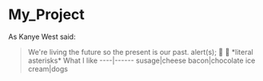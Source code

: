# My_Project
As Kanye West said:

> We're living the future so
> the present is our past.
alert(s);
:dog:
:gun:
\*literal asterisks\*
What I like
----|------
susage|cheese
bacon|chocolate
ice cream|dogs
